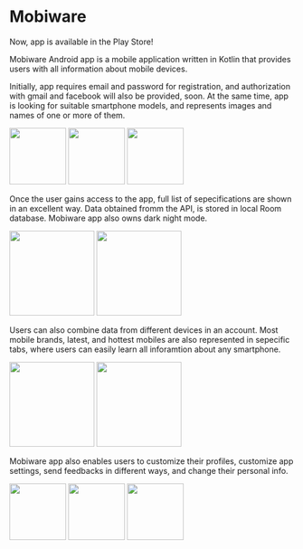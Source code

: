 # Mobiware

Now, app is available in the Play Store!

Mobiware Android app is a mobile application written in Kotlin that provides users with all information about mobile devices.

Initially, app requires email and password for registration, and authorization with gmail and facebook will also be provided, soon.
At the same time, app is looking for suitable smartphone models, and represents images and names of one or more of them. 

<p float="left">
  <img src="https://firebasestorage.googleapis.com/v0/b/public-cb3e3.appspot.com/o/1665780631322.jpg?alt=media&token=2bb84029-2e05-45e6-8fd9-7de825da304d" width="100"/>
  <img src="https://firebasestorage.googleapis.com/v0/b/public-cb3e3.appspot.com/o/1665780631339.jpg?alt=media&token=5cc292ea-1b53-4bf3-96ef-18377ac35460" width="100" /> 
  <img src="https://firebasestorage.googleapis.com/v0/b/public-cb3e3.appspot.com/o/1665780631329.jpg?alt=media&token=da0908ec-4496-4456-b196-0f4609625f24" width="100" />
</p>

Once the user gains access to the app, full list of sepecifications are shown in an excellent way. Data obtained fromm the API, is stored in local Room database.
Mobiware app also owns dark night mode.

<p float="left">
  <img src="https://firebasestorage.googleapis.com/v0/b/public-cb3e3.appspot.com/o/1665782643858.jpg?alt=media&token=a5611c35-b5e2-4882-913a-79c18eacd200" width="150"/>
  <img src="https://firebasestorage.googleapis.com/v0/b/public-cb3e3.appspot.com/o/1665783861240.jpg?alt=media&token=8a205ae5-8fa5-48c8-9f31-11f554d6f921" width="150" />
</p>


Users can also combine data from different devices in an account.
Most mobile brands, latest, and hottest mobiles are also represented in sepecific tabs, where users can easily learn all inforamtion about any smartphone.

<p float="left">
  <img src="https://firebasestorage.googleapis.com/v0/b/public-cb3e3.appspot.com/o/1665780631378.jpg?alt=media&token=72075bbb-052c-4009-af68-1f63646d8101" width="150"/>
  <img src="https://firebasestorage.googleapis.com/v0/b/public-cb3e3.appspot.com/o/1665780631418.jpg?alt=media&token=0c840b82-3b67-4a7f-bd65-82dec559d6d5" width="150" />
</p>

Mobiware app also enables users to customize their profiles, customize app settings, send feedbacks in different ways, and change their personal info.
<p float="left">
  <img src="https://firebasestorage.googleapis.com/v0/b/public-cb3e3.appspot.com/o/1665780631393.jpg?alt=media&token=f7118640-587e-4523-b6cd-fb223bfa065b" width="100"/>
  <img src="https://firebasestorage.googleapis.com/v0/b/public-cb3e3.appspot.com/o/1665783912480.jpg?alt=media&token=eae52462-c7ca-4343-bb6d-9b7f95c426b0" width="100" />
    <img src="https://firebasestorage.googleapis.com/v0/b/public-cb3e3.appspot.com/o/1665780631406.jpg?alt=media&token=0188884b-0d04-4d1b-81aa-7739f405eb22" width="100" />
 
</p>
